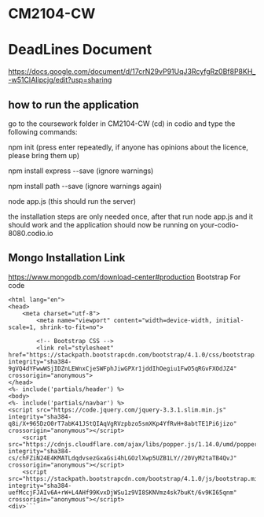 # CM2104-CW

# DeadLines Document
https://docs.google.com/document/d/17crN29vP91UqJ3RcyfgRz0Bf8P8KH_-w51CIAIipcjg/edit?usp=sharing

## how to run the application
go to the coursework folder in CM2104-CW (cd) in codio and type the following commands:

npm init (press enter repeatedly, if anyone has opinions about the licence, please bring them up)

npm install express --save (ignore warnings)

npm install path --save (ignore warnings again)

node app.js (this should run the server)

the installation steps are only needed once, after that run node app.js and it should work and
the application should now be running on your-codio-8080.codio.io

## Mongo Installation Link
https://www.mongodb.com/download-center#production
Bootstrap For code
```<!doctype HTML>
<html lang="en">
<head>
	<meta charset="utf-8">
	    <meta name="viewport" content="width=device-width, initial-scale=1, shrink-to-fit=no">

	    <!-- Bootstrap CSS -->
	    <link rel="stylesheet" href="https://stackpath.bootstrapcdn.com/bootstrap/4.1.0/css/bootstrap.min.css" integrity="sha384-9gVQ4dYFwwWSjIDZnLEWnxCjeSWFphJiwGPXr1jddIhOegiu1FwO5qRGvFXOdJZ4" crossorigin="anonymous">
</head>
<%- include('partials/header') %>
<body>
<%- include('partials/navbar') %>
<script src="https://code.jquery.com/jquery-3.3.1.slim.min.js" integrity="sha384-q8i/X+965DzO0rT7abK41JStQIAqVgRVzpbzo5smXKp4YfRvH+8abtTE1Pi6jizo" crossorigin="anonymous"></script>
    <script src="https://cdnjs.cloudflare.com/ajax/libs/popper.js/1.14.0/umd/popper.min.js" integrity="sha384-cs/chFZiN24E4KMATLdqdvsezGxaGsi4hLGOzlXwp5UZB1LY//20VyM2taTB4QvJ" crossorigin="anonymous"></script>
    <script src="https://stackpath.bootstrapcdn.com/bootstrap/4.1.0/js/bootstrap.min.js" integrity="sha384-uefMccjFJAIv6A+rW+L4AHf99KvxDjWSu1z9VI8SKNVmz4sk7buKt/6v9KI65qnm" crossorigin="anonymous"></script>
<div>```

